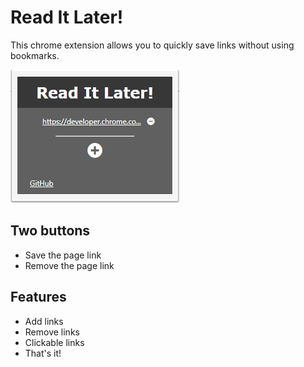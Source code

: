 # Read It Later!
This chrome extension allows you to quickly save links without using bookmarks.

![Image of Yaktocat](/images/popup.png)

## Two buttons
* Save the page link
* Remove the page link

## Features
* Add links
* Remove links
* Clickable links
* That's it!

